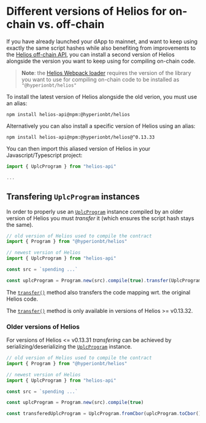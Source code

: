 # Different versions of Helios for on-chain vs. off-chain

If you have already launched your dApp to mainnet, and want to keep using exactly the same script hashes while also benefiting from improvements to the [Helios off-chain API](../api/index.md), you can install a second version of Helios alongside the version you want to keep using for compiling on-chain code.

> **Note**: the [Helios Webpack loader](./webpack.md) requires the version of the library you want to use for compiling on-chain code to be installed as `"@hyperionbt/helios"`

To install the latest version of Helios alongside the old verion, you must use an alias:
```
npm install helios-api@npm:@hyperionbt/helios
```

Alternatively you can also install a specific version of Helios using an alias:
```
npm install helios-api@npm:@hyperionbt/helios@^0.13.33
```

You can then import this aliased version of Helios in your Javascript/Typescript project:

```ts
import { UplcProgram } from "helios-api"

...
```

## Transfering `UplcProgram` instances

In order to properly use an [`UplcProgram`](../api/reference/uplcprogram.md) instance compiled by an older version of Helios you must *transfer* it (which ensures the script hash stays the same).

```ts
// old version of Helios used to compile the contract
import { Program } from "@hyperionbt/helios" 

// newest version of Helios
import { UplcProgram } from "helios-api" 

const src = `spending ...`

const uplcProgram = Program.new(src).compile(true).transfer(UplcProgram)
```

The [`transfer()`](../api/reference/uplcprogram.md#transfer) method also transfers the code mapping wrt. the original Helios code.

The [`transfer()`](../api/reference/uplcprogram.md#transfer) method is only available in versions of Helios >= v0.13.32.

### Older versions of Helios

For versions of Helios <= v0.13.31 *transfering* can be achieved by serializing/deserializing the [`UplcProgram`](../api/reference/uplcprogram.md) instance.

```ts
// old version of Helios used to compile the contract
import { Program } from "@hyperionbt/helios"

// newest version of Helios
import { UplcProgram } from "helios-api"

const src = `spending ...`

const uplcProgram = Program.new(src).compile(true)

const transferedUplcProgram = UplcProgram.fromCbor(uplcProgram.toCbor())
```